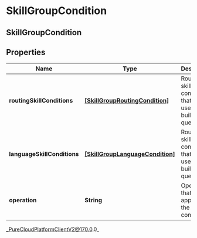 # SkillGroupCondition

## SkillGroupCondition

## Properties

|Name | Type | Description | Notes|
|------------ | ------------- | ------------- | -------------|
| **routingSkillConditions** | [**[SkillGroupRoutingCondition]**]([SkillGroupRoutingCondition]) | Routing skill conditions that will be used for building the query | |
| **languageSkillConditions** | [**[SkillGroupLanguageCondition]**]([SkillGroupLanguageCondition]) | Routing skill conditions that will be used for building the query | |
| **operation** | **String** | Operator that will be applied to the conditions | |



_PureCloudPlatformClientV2@170.0.0_
